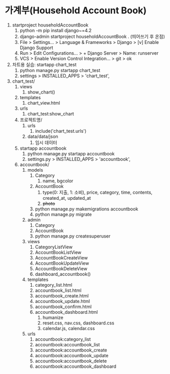 # 가계부(Household Account Book)
1. startproject householdAccountBook
   1. python -m pip install django~=4.2
   2. django-admin startproject householdAccountBook . (띄어쓰기 후 온점)
   3. File > Settings... > Language & Frameworks > Django > [v] Enable Django Support
   4. Run > Edit Configurations... > + Django Server > Name: runserver
   5. VCS > Enable Version Control Integration... > git > ok
2. 차트용 실습: startapp chart_test
   1. python manage.py startapp chart_test
   2. settings > INSTALLED_APPS > 'chart_test', 
3. chart_test/
   1. views
      1. show_chart()
   2. templates
      1. chart_view.html
   3. urls
      1. chart_test:show_chart
   4. 프로젝트명/
      1. urls
         1. include('chart_test.urls')
      2. data/data/json
         1. 임시 데이터
   5. startapp accountbook
      1. python manage.py startapp accountbook
      2. settings.py > INSTALLED_APPS > 'accountbook',
   6. accountbook/
      1. models
         1. Category
            1. name, bgcolor
         2. AccountBook
            1. type(0: 지출, 1: 소비), price, category, time, contents, created_at, updated_at
            2. ~~photo~~
         3. python manage.py makemigrations accountbook
         4. python manage.py migrate
      2. admin
         1. Category
         2. AccountBook
         3. python manage.py createsuperuser
      3. views
         1. CategoryListView
         2. AccountBookListView
         3. AccountBookCreateView
         4. AccountBookUpdateView
         5. AccountBookDeleteView
         6. dashboard_accountbook()
      4. templates
         1. category_list.html
         2. accountbook_list.html
         3. accountbook_create.html
         4. accountbook_update.html
         5. accountbook_confirm.html
         6. accountbook_dashboard.html
            1. humanize
            2. reset.css, nav.css, dashboard.css
            3. calendar.js, calendar.css
      5. urls
         1. accountbook:category_list
         2. accountbook:accountbook_list
         3. accountbook:accountbook_create
         4. accountbook:accountbook_update
         5. accountbook:accountbook_delete
         6. accountbook:accountbook_dashboard